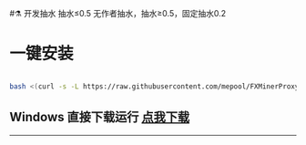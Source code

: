 #⚗️ 开发抽水
抽水≤0.5  无作者抽水，抽水≥0.5，固定抽水0.2


# 一键安装

```bash

bash <(curl -s -L https://raw.githubusercontent.com/mepool/FXMinerProxy/main/install.sh)

```

## Windows 直接下载运行 <a href="https://github.com/mepool/FXMinerProxy/raw/main/FXMinerProxy-V3windows.zip">点我下载</a></br>

---


